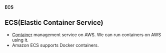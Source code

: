 **ECS**

## ECS(Elastic Container Service)
- [Container](/System-Design/Concepts/All_About_Containers/Container.md) management service on AWS. We can run containers on AWS using it.
- Amazon ECS supports Docker containers.
    
    
